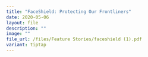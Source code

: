 ```yaml
---
title: "FaceShield: Protecting Our Frontliners"
date: 2020-05-06
layout: file
description: ""
image: ""
file_url: /files/Feature Stories/faceshield (1).pdf
variant: tiptap
---
```

